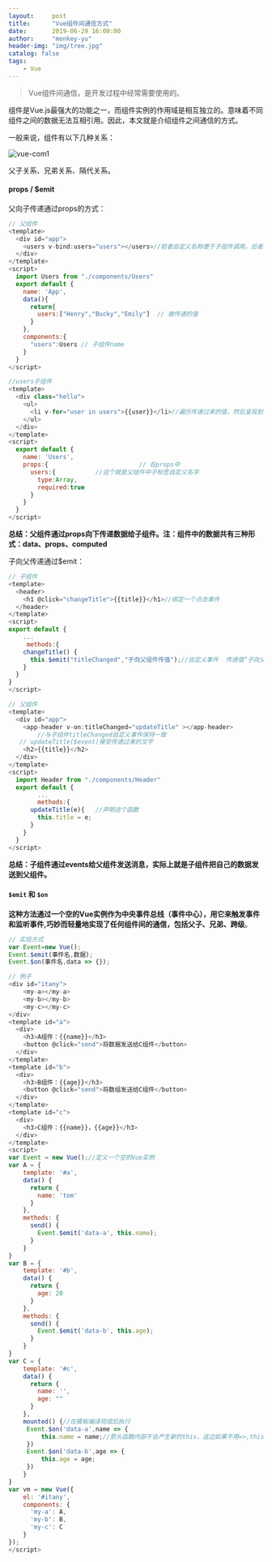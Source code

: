 ```yaml
---
layout:     post
title:      "Vue组件间通信方式"
date:       2019-06-29 16:00:00
author:     "monkey-yu"
header-img: "img/tree.jpg"
catalog: false
tags:
    - Vue
---
```


> Vue组件间通信，是开发过程中经常需要使用的。

组件是Vue.js最强大的功能之一，而组件实例的作用域是相互独立的。意味着不同组件之间的数据无法互相引用。因此，本文就是介绍组件之间通信的方式。

一般来说，组件有以下几种关系：

![vue-com1](/Users/mac13/Desktop/vue-com1.jpg)

父子关系、兄弟关系、隔代关系。

#### props / $emit

父向子传递通过props的方式： 

```javascript
// 父组件
<template>
  <div id="app">
    <users v-bind:users="users"></users>//前者自定义名称便于子组件调用，后者要传递数据名
  </div>
</template>
<script>
  import Users from "./components/Users"
  export default {
    name: 'App',
    data(){
      return{
        users:["Henry","Bucky","Emily"]  // 被传递的值
      }
    },
    components:{
      "users":Users // 子组件name
    }
  }
</script>
```

```javascript
//users子组件
<template>
  <div class="hello">
    <ul>
      <li v-for="user in users">{{user}}</li>//遍历传递过来的值，然后呈现到页面
    </ul>
  </div>
</template>
<script>
  export default {
    name: 'Users',
    props:{							// 在props中
      users:{           //这个就是父组件中子标签自定义名字
        type:Array,
        required:true
      }
    }
  }
</script>
```

**总结：父组件通过props向下传递数据给子组件。注：组件中的数据共有三种形式：data、props、computed**

子向父传递通过$emit：

```javascript
// 子组件
<template>
  <header>
    <h1 @click="changeTitle">{{title}}</h1>//绑定一个点击事件
  </header>
</template>
<script>
export default {
	...
	 methods:{
    changeTitle() {
      this.$emit("titleChanged","子向父组件传值");//自定义事件  传递值“子向父组件传值”
    }
  }
}
</script>
```

```javascript
// 父组件
<template>
  <div id="app">
    <app-header v-on:titleChanged="updateTitle" ></app-header>
		//与子组件titleChanged自定义事件保持一致
   // updateTitle($event)接受传递过来的文字
    <h2>{{title}}</h2>
  </div>
</template>
<script>
  import Header from "./components/Header"
  export default {
		...
		methods:{
      updateTitle(e){   //声明这个函数
        this.title = e;
      }
    }
  }
</script>
```

**总结：子组件通过events给父组件发送消息，实际上就是子组件把自己的数据发送到父组件。**

#### `$emit`  和 `$on`

**这种方法通过一个空的Vue实例作为中央事件总线（事件中心），用它来触发事件和监听事件,巧妙而轻量地实现了任何组件间的通信，包括父子、兄弟、跨级**。

```javascript
// 实现方式
var Event=new Vue();
Event.$emit(事件名,数据);
Event.$on(事件名,data => {});
```

```javascript
// 例子
<div id="itany">
	<my-a></my-a>
	<my-b></my-b>
	<my-c></my-c>
</div>
<template id="a">
  <div>
    <h3>A组件：{{name}}</h3>
    <button @click="send">将数据发送给C组件</button>
  </div>
</template>
<template id="b">
  <div>
    <h3>B组件：{{age}}</h3>
    <button @click="send">将数组发送给C组件</button>
  </div>
</template>
<template id="c">
  <div>
    <h3>C组件：{{name}}，{{age}}</h3>
  </div>
</template>
<script>
var Event = new Vue();//定义一个空的Vue实例
var A = {
	template: '#a',
	data() {
	  return {
	    name: 'tom'
	  }
	},
	methods: {
	  send() {
	    Event.$emit('data-a', this.name);
	  }
	}
}
var B = {
	template: '#b',
	data() {
	  return {
	    age: 20
	  }
	},
	methods: {
	  send() {
	    Event.$emit('data-b', this.age);
	  }
	}
}
var C = {
	template: '#c',
	data() {
	  return {
	    name: '',
	    age: ""
	  }
	},
	mounted() {//在模板编译完成后执行
	 Event.$on('data-a',name => {
	     this.name = name;//箭头函数内部不会产生新的this，这边如果不用=>,this指代Event
	 })
	 Event.$on('data-b',age => {
	     this.age = age;
	 })
	}
}
var vm = new Vue({
	el: '#itany',
	components: {
	  'my-a': A,
	  'my-b': B,
	  'my-c': C
	}
});	
</script>
```

